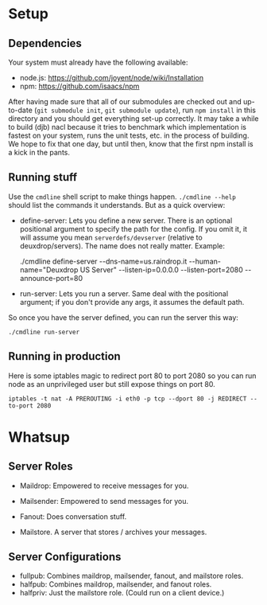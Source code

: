 # Setup

## Dependencies

Your system must already have the following available:

* node.js: https://github.com/joyent/node/wiki/Installation
* npm: https://github.com/isaacs/npm

After having made sure that all of our submodules are checked out and up-to-date
(`git submodule init`, `git submodule update`), run `npm install` in this
directory and you should get everything set-up correctly.  It may take a while
to build (djb) nacl because it tries to benchmark which implementation is
fastest on your system, runs the unit tests, etc. in the process of building.
We hope to fix that one day, but until then, know that the first npm install is
a kick in the pants.

## Running stuff

Use the `cmdline` shell script to make things happen.  `./cmdline --help` should
list the commands it understands.  But as a quick overview:

* define-server: Lets you define a new server.  There is an optional positional
   argument to specify the path for the config.  If you omit it, it will assume
   you mean `serverdefs/devserver` (relative to deuxdrop/servers).  The name
   does not really matter.  Example:

    ./cmdline define-server --dns-name=us.raindrop.it --human-name="Deuxdrop US Server"  --listen-ip=0.0.0.0 --listen-port=2080 --announce-port=80

* run-server: Lets you run a server.  Same deal with the positional argument;
   if you don't provide any args, it assumes the default path.

So once you have the server defined, you can run the server this way:

    ./cmdline run-server

## Running in production

Here is some iptables magic to redirect port 80 to port 2080 so you can run
node as an unprivileged user but still expose things on port 80.

    iptables -t nat -A PREROUTING -i eth0 -p tcp --dport 80 -j REDIRECT --to-port 2080

# Whatsup

## Server Roles

* Maildrop: Empowered to receive messages for you.
* Mailsender: Empowered to send messages for you.
* Fanout: Does conversation stuff.

* Mailstore.  A server that stores / archives your messages.

## Server Configurations

* fullpub: Combines maildrop, mailsender, fanout, and mailstore roles.
* halfpub: Combines maildrop, mailsender, and fanout roles.
* halfpriv: Just the mailstore role.  (Could run on a client device.)
